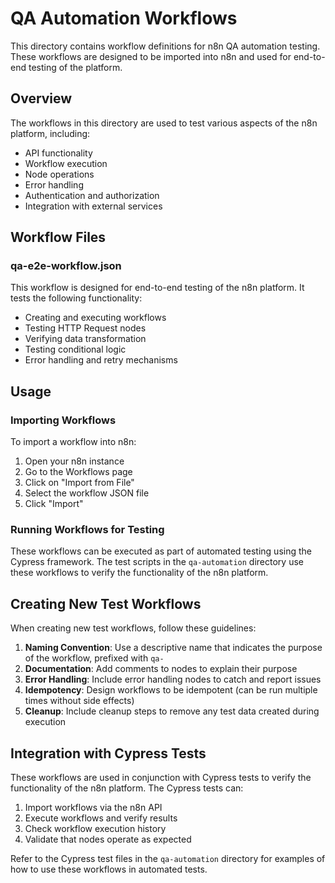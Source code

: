 # QA Automation Workflows

This directory contains workflow definitions for n8n QA automation testing. These workflows are designed to be imported into n8n and used for end-to-end testing of the platform.

## Overview

The workflows in this directory are used to test various aspects of the n8n platform, including:

- API functionality
- Workflow execution
- Node operations
- Error handling
- Authentication and authorization
- Integration with external services

## Workflow Files

### qa-e2e-workflow.json

This workflow is designed for end-to-end testing of the n8n platform. It tests the following functionality:

- Creating and executing workflows
- Testing HTTP Request nodes
- Verifying data transformation
- Testing conditional logic
- Error handling and retry mechanisms

## Usage

### Importing Workflows

To import a workflow into n8n:

1. Open your n8n instance
2. Go to the Workflows page
3. Click on "Import from File"
4. Select the workflow JSON file
5. Click "Import"

### Running Workflows for Testing

These workflows can be executed as part of automated testing using the Cypress framework. The test scripts in the `qa-automation` directory use these workflows to verify the functionality of the n8n platform.

## Creating New Test Workflows

When creating new test workflows, follow these guidelines:

1. **Naming Convention**: Use a descriptive name that indicates the purpose of the workflow, prefixed with `qa-`
2. **Documentation**: Add comments to nodes to explain their purpose
3. **Error Handling**: Include error handling nodes to catch and report issues
4. **Idempotency**: Design workflows to be idempotent (can be run multiple times without side effects)
5. **Cleanup**: Include cleanup steps to remove any test data created during execution

## Integration with Cypress Tests

These workflows are used in conjunction with Cypress tests to verify the functionality of the n8n platform. The Cypress tests can:

1. Import workflows via the n8n API
2. Execute workflows and verify results
3. Check workflow execution history
4. Validate that nodes operate as expected

Refer to the Cypress test files in the `qa-automation` directory for examples of how to use these workflows in automated tests.